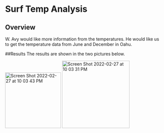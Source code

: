 # Surf Temp Analysis
## Overview
W. Avy would like more information from the temperatures. He would like us to get the temperature data from June and December in Oahu.

##Results
The results are shown in the two pictures below.

<img width="181" alt="Screen Shot 2022-02-27 at 10 03 43 PM" src="https://user-images.githubusercontent.com/94948877/155932519-625e7d19-06ab-478e-9383-e216dc1c12a9.png">

<img width="219" alt="Screen Shot 2022-02-27 at 10 03 31 PM" src="https://user-images.githubusercontent.com/94948877/155932527-2527bbf5-03b8-479a-93f7-d5797ac8692f.png">
